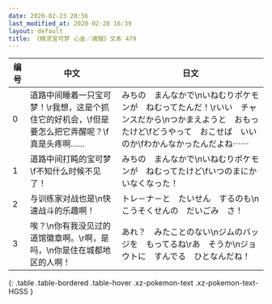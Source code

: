 ```yaml
---
date: 2020-02-23 20:56
last_modified_at: 2020-02-28 16:39
layout: default
title: 《精灵宝可梦 心金／魂银》文本 479
---
```

| 编号 | 中文 | 日文 |
| ---- | ---- | ---- |
| 0 | 道路中间睡着一只宝可梦！\r我想，这是个抓住它的好机会，\f但是要怎么把它弄醒呢？\f真是头疼啊…… | みちの　まんなかで\nいねむりポケモンが　ねむってたんだ！\rいい　チャンスだから\nつかまえようと　おもったけど\fどうやって　おこせば　いいのか\fわかんなかったんだよね⋯⋯ |
| 1 | 道路中间打盹的宝可梦\f不知什么时候不见了！ | みちの　まんなかで\nいねむりポケモンが　ねむってたけど\fいつのまにか　いなくなった！ |
| 2 | 与训练家对战也是\n快速战斗的乐趣啊！ | トレ－ナ－と　たいせん　するのも\nこうそくせんの　だいごみ　さ！ |
| 3 | 唉？\n你有我没见过的道馆徽章啊。\r啊，是吗，\n你是住在城都地区的人啊！ | あれ？　みたことのない\nジムのバッジを　もってるね\rあ　そうか\nジョウトに　すんでる　ひとなんだね！ |
{: .table .table-bordered .table-hover .xz-pokemon-text .xz-pokemon-text-HGSS }